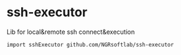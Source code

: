 # ssh-executor
Lib for local&amp;remote ssh connect&execution

```
import sshExecutor github.com/NGRsoftlab/ssh-executor
```
